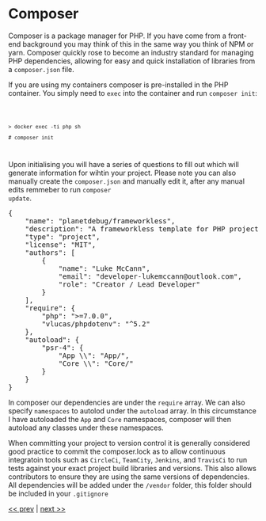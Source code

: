 # Composer

Composer is a package manager for PHP. If you have come from a front-end background you may think of this in the same way you think of NPM or yarn. Composer quickly rose to become an industry standard for managing PHP dependencies, allowing for easy and quick installation of libraries from a <code>composer.json</code> file. 

If you are using my containers composer is pre-installed in the PHP container. You simply need to <code>exec</code> into the container and run <code>composer init</code>:

<code>

    > docker exec -ti php sh

    # composer init

</code>

Upon initialising you will have a series of questions to fill out which will generate information for wihtin your project. Please note you can also manually create the <code>composer.json</code> and manually edit it, after any manual edits remmeber to run <code>composer update</code>.

<pre>
{
    "name": "planetdebug/frameworkless",
    "description": "A frameworkless template for PHP projects",
    "type": "project",
    "license": "MIT",
    "authors": [
        {
            "name": "Luke McCann",
            "email": "developer-lukemccann@outlook.com",
            "role": "Creator / Lead Developer"
        }
    ],
    "require": {
        "php": ">=7.0.0",
        "vlucas/phpdotenv": "^5.2"
    },
    "autoload": {
        "psr-4": {
            "App \\": "App/",
            "Core \\": "Core/"
        }
    }
}
</pre>

In composer our dependencies are under the <code>require</code> array. We can also specify <code>namespaces</code> to autolod under the <code>autoload</code> array. In this circumstance I have autoloaded the <code>App</code> and <code>Core</code> namespaces, composer will then autoload any classes under these namespaces.

When committing your project to version control it is generally considered good practice to commit the composer.lock as to allow continuous integratoin tools such as <code>CircleCi</code>, <code>TeamCity</code>, <code>Jenkins</code>, and <code>TravisCi</code> to run tests against your exact project build libraries and versions. This also allows contributors to ensure they are using the same versions of dependencies. All dependencies will be added under the <code>/vendor</code> folder, this folder should be included in your <code>.gitignore</code>

[<< prev](front-controller.md) | [next >>](error-handling.md)